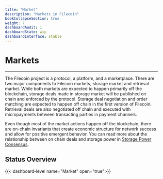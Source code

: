 ```yaml
---
title: "Market"
description: "Markets in Filecoin"
bookCollapseSection: true
weight: 7
dashboardAudit: 1
dashboardState: wip
dashboardInterface: stable
---
```


# Markets
---

The Filecoin project is a protocol, a platform, and a marketplace. There are two major components to Filecoin markets, storage market and retrieval market. While both markets are expected to happen primarily off the blockchain, storage deals made in storage market will be published on chain and enforced by the protocol. Storage deal negotiation and order matching are expected to happen off chain in the first version of Filecoin. Retrieval deals are also negotiated off chain and executed with micropayments between transacting parties in payment channels.

Even though most of the market actions happen off the blockchain, there are on-chain invariants that create economic structure for network success and allow for positive emergent behavior. You can read more about the
relationship between on chain deals and storage power in [Storage Power Consensus](storage_power_consensus).

## Status Overview

{{< dashboard-level name="Market" open="true">}}